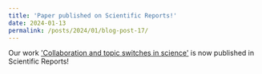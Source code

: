 ```yaml
---
title: 'Paper published on Scientific Reports!'
date: 2024-01-13
permalink: /posts/2024/01/blog-post-17/
---
```


Our work ['Collaboration and topic switches in science'](https://www.nature.com/articles/s41598-024-51606-6) is now published in Scientific Reports!
